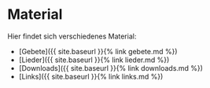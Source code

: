 ---
---
# Material

Hier findet sich verschiedenes Material:

- [Gebete]({{ site.baseurl }}{% link gebete.md %})
- [Lieder]({{ site.baseurl }}{% link lieder.md %})
- [Downloads]({{ site.baseurl }}{% link downloads.md %})
- [Links]({{ site.baseurl }}{% link links.md %})
